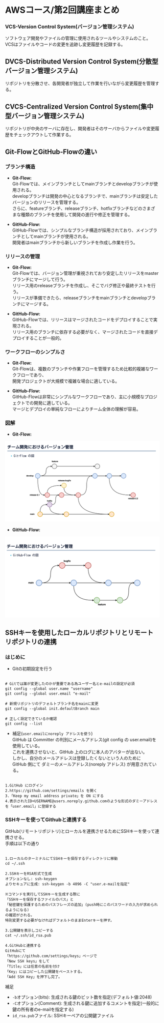 # AWSコース/第2回講座まとめ

### VCS-Version Control System(バージョン管理システム)
ソフトウェア開発やファイルの管理に使用されるツールやシステムのこと。  
VCSはファイルやコードの変更を追跡し変更履歴を記録する。

## DVCS-Distributed Version Control System(分散型バージョン管理システム)
リポジトリを分散させ、各開発者が独立して作業を行いながら変更履歴を管理する。

## CVCS-Centralized Version Control System(集中型バージョン管理システム)
リポジトリが中央のサーバに存在し、開発者はそのサーバからファイルや変更履歴をチェックアウトして作業する。

## Git-FlowとGitHub-Flowの違い

### ブランチ構造

- **Git-Flow:**  
 Git-Flowでは、メインブランチとしてmainブランチとdevelopブランチが使用される。  
developブランチは開発の中心となるブランチで、mainブランチは安定したバージョンのリリースを管理する。  
さらに、featureブランチ、releaseブランチ、hotfixブランチなどのさまざまな種類のブランチを使用して開発の進行や修正を管理する。

- **GitHub-Flow:**  
GitHub-Flowでは、シンプルなブランチ構造が採用されており、メインブランチとしてmainブランチが使用される。  
開発者はmainブランチから新しいブランチを作成し作業を行う。

### リリースの管理

- **Git-Flow:**  
Git-Flowでは、バージョン管理が重視されており安定したリリースをmasterブランチにマージして行う。   
リリース用のreleaseブランチを作成し、そこでバグ修正や最終テストを行う。  
リリースが準備できたら、releaseブランチをmainブランチとdevelopブランチにマージする。

- **GitHub-Flow:**  
GitHub-Flowでは、リリースはマージされたコードをデプロイすることで実現される。  
リリース用のブランチに依存する必要がなく、マージされたコードを直接デプロイすることが一般的。
### ワークフローのシンプルさ

- **Git-Flow:**  
Git-Flowは、複数のブランチや作業フローを管理するため比較的複雑なワークフローであり、  
開発プロジェクトが大規模で複雑な場合に適している。

- **GitHub-Flow:**  
GitHub-Flowは非常にシンプルなワークフローであり、主に小規模なプロジェクトでの開発に適している。  
マージとデプロイの単純なフローによりチーム全体の理解が容易。

### 図解

- **Git-Flow:**

![Git-Flow](images/gitflow.png)

- **GitHub-Flow:**

![GitHub-Flow](images/githubflow.png)


## SSHキーを使用したローカルリポジトリとリモートリポジトリの連携

### はじめに
- Gitの初期設定を行う
```

# Gitでは誰が変更したのかが重要である為ユーザー名とe-mailの設定が必須
git config --global user.name "username"
git config --global user.email "e-mail"

# 新規リポジトリのデフォルトブランチ名をmainに変更
git config --global init.defaultBranch main

# 正しく設定できているか確認
git config --list

```

- 補足(`user.emailにnoreply アドレスを使う`)  
GitHub は Committer の判別にメールアドレス(git config の user.email)を使用している。  
これを連携させないと、GitHub 上のログに本人のアバターが出ない。  
しかし、自分のメールアドレスは登録したくないという人のために  
GitHub 側にて ダミーのメールアドレス(noreply アドレス) が用意されている。
```

1.GitHub にログイン
2.https://github.com/settings/emails を開く
3.「Keep my email address private」を ON にする
4.表示されたID+USERNAME@users.noreply.github.comのような形式のダミーアドレスを「user.email」に登録する
```  
### SSHキーを使ってGithubと連携する
GitHub(リモートリポジトリ)とローカルを連携させるためにSSHキーを使って連携させる。  
手順は以下の通り    
```

1.ローカルのターミナルにてSSHキーを保存するディレクトリに移動
cd ~/.ssh

2.SSHキーをRSA形式で生成
オプションなし: ssh-keygen 
よりセキュアに生成: ssh-keygen -b 4096 -C "user.e-mailを指定"

※コマンドを実行してSSHキーを生成する際に
「SSHキーを保存するファイルのパス」と
「秘密鍵を保護するためのパスフレーズの追加」(push時にこのパスワードの入力が求められるようになる)
の確認がされる。
特別変更する必要がなければデフォルトのままEnterキーを押す。

3.公開鍵を表示しコピーする
cat ~/.ssh/id_rsa.pub

4.GitHubと連携する
GitHubにて
「https://github.com/settings/keys」ページで  
「New SSH keys」をして  
「Title」には任意の名前を付け  
「Key」にはコピーした公開鍵をペーストする。  
「Add SSH Key」を押下し完了。
```

補足
- `-b`オプション(bits): 生成される鍵のビット数を指定(デフォルト値:2048)
- `-C`オプション(Comment): 生成される鍵に追加するコメントを指定(一般的に鍵の所有者のe-mailを指定する)
- `id_rsa.pub`ファイル: SSHキーペアの公開鍵ファイル